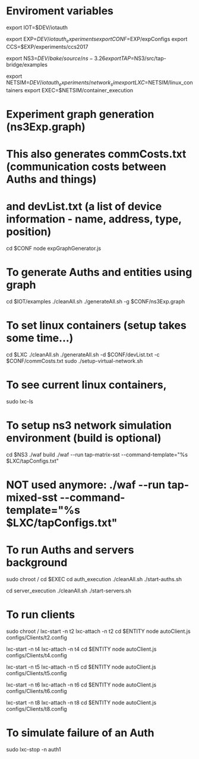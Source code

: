 # Enviroment variables
export IOT=$DEV/iotauth

export EXP=$DEV/iotauth_experiments
export CONF=$EXP/expConfigs
export CCS=$EXP/experiments/ccs2017

export NS3=$DEV/bake/source/ns-3.26
export TAP=$NS3/src/tap-bridge/examples

export NETSIM=$DEV/iotauth_experiments/network_sim
export LXC=$NETSIM/linux_containers
export EXEC=$NETSIM/container_execution

# Experiment graph generation (ns3Exp.graph)
# This also generates commCosts.txt (communication costs between Auths and things)
# and devList.txt (a list of device information - name, address, type, position)
cd $CONF
node expGraphGenerator.js

# To generate Auths and entities using graph
cd $IOT/examples
./cleanAll.sh
./generateAll.sh -g $CONF/ns3Exp.graph

# To set linux containers (setup takes some time...)
cd $LXC
./cleanAll.sh
./generateAll.sh -d $CONF/devList.txt -c $CONF/commCosts.txt
sudo ./setup-virtual-network.sh

# To see current linux containers,
sudo lxc-ls

# To setup ns3 network simulation environment (build is optional)
cd $NS3
./waf build
./waf --run tap-matrix-sst --command-template="%s $LXC/tapConfigs.txt"
# NOT used anymore: ./waf --run tap-mixed-sst --command-template="%s $LXC/tapConfigs.txt"

# To run Auths and servers background
sudo chroot /
cd $EXEC
cd auth_execution
./cleanAll.sh
./start-auths.sh

cd server_execution
./cleanAll.sh
./start-servers.sh

# To run clients
sudo chroot /
lxc-start -n t2
lxc-attach -n t2
cd $ENTITY
node autoClient.js configs/Clients/t2.config 

lxc-start -n t4
lxc-attach -n t4
cd $ENTITY
node autoClient.js configs/Clients/t4.config 

lxc-start -n t5
lxc-attach -n t5
cd $ENTITY
node autoClient.js configs/Clients/t5.config 

lxc-start -n t6
lxc-attach -n t6
cd $ENTITY
node autoClient.js configs/Clients/t6.config 

lxc-start -n t8
lxc-attach -n t8
cd $ENTITY
node autoClient.js configs/Clients/t8.config 

# To simulate failure of an Auth
sudo lxc-stop -n auth1

